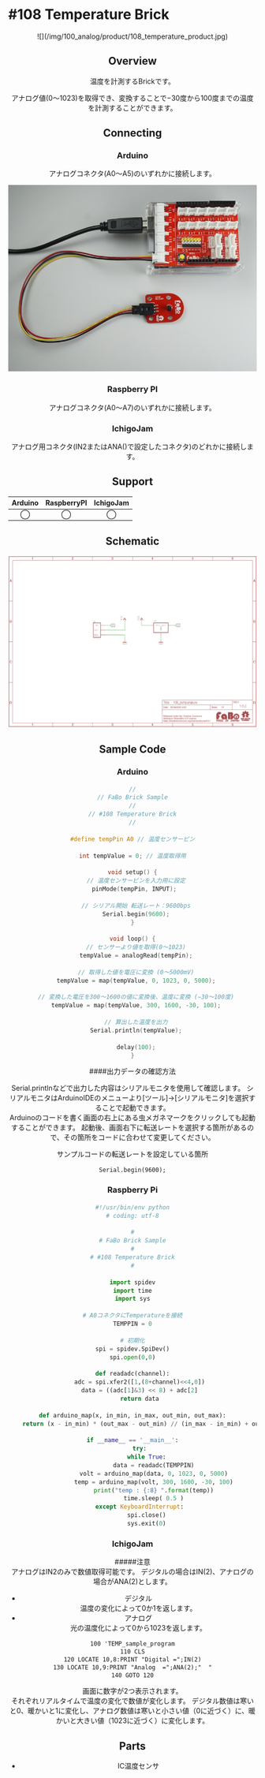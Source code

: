# #108 Temperature Brick
<center>![](/img/100_analog/product/108_temperature_product.jpg)
<!--COLORME-->

## Overview
温度を計測するBrickです。

アナログ値(0〜1023)を取得でき、変換することで−30度から100度までの温度を計測することができます。

## Connecting

### Arduino
アナログコネクタ(A0〜A5)のいずれかに接続します。

![](/img/100_analog/connect/108_temperature_connect.jpg)

### Raspberry PI
アナログコネクタ(A0〜A7)のいずれかに接続します。

### IchigoJam
アナログ用コネクタ(IN2またはANA()で設定したコネクタ)のどれかに接続します。

## Support
|Arduino|RaspberryPI|IchigoJam|
|:--:|:--:|:--:|
|◯|◯|◯|

## Schematic
![](/img/100_analog/schematic/108_temperature_schematic.png)


## Sample Code
### Arduino
```c
//
// FaBo Brick Sample
//
// #108 Temperature Brick
//

#define tempPin A0 // 温度センサーピン

int tempValue = 0; // 温度取得用

void setup() {
  // 温度センサーピンを入力用に設定
  pinMode(tempPin, INPUT); 

  // シリアル開始 転送レート：9600bps
  Serial.begin(9600);
}

void loop() {
  // センサーより値を取得(0〜1023)
  tempValue = analogRead(tempPin);
  
  // 取得した値を電圧に変換 (0〜5000mV)
  tempValue = map(tempValue, 0, 1023, 0, 5000);

  // 変換した電圧を300〜1600の値に変換後、温度に変換 (−30〜100度)
  tempValue = map(tempValue, 300, 1600, -30, 100);

  // 算出した温度を出力
  Serial.println(tempValue);

  delay(100);
}

```

####出力データの確認方法

Serial.printlnなどで出力した内容はシリアルモニタを使用して確認します。
シリアルモニタはArduinoIDEのメニューより[ツール]->[シリアルモニタ]を選択することで起動できます。
<br>
Arduinoのコードを書く画面の右上にある虫メガネマークをクリックしても起動することができます。
起動後、画面右下に転送レートを選択する箇所があるので、その箇所をコードに合わせて変更してください。

サンプルコードの転送レートを設定している箇所
```
Serial.begin(9600);
```

### Raspberry Pi
```python
#!/usr/bin/env python
# coding: utf-8

#
# FaBo Brick Sample
#
# #108 Temperature Brick
#

import spidev
import time
import sys

# A0コネクタにTemperatureを接続
TEMPPIN = 0

# 初期化
spi = spidev.SpiDev()
spi.open(0,0)

def readadc(channel):
	adc = spi.xfer2([1,(8+channel)<<4,0])
	data = ((adc[1]&3) << 8) + adc[2]
	return data

def arduino_map(x, in_min, in_max, out_min, out_max):
	return (x - in_min) * (out_max - out_min) // (in_max - in_min) + out_min

if __name__ == '__main__':
	try:
		while True:
			data = readadc(TEMPPIN)
			volt = arduino_map(data, 0, 1023, 0, 5000)
			temp = arduino_map(volt, 300, 1600, -30, 100)
			print("temp : {:8} ".format(temp))
			time.sleep( 0.5 )
	except KeyboardInterrupt:
		spi.close()
		sys.exit(0)
```

### IchigoJam

#####注意<br>アナログはIN2のみで数値取得可能です。
デジタルの場合はIN(2)、アナログの場合がANA(2)とします。

- デジタル<br>
温度の変化によって0か1を返します。<br>
- アナログ<br>
光の温度化によって0から1023を返します。<br>

```Basic
100 'TEMP_sample_program
110 CLS
120 LOCATE 10,8:PRINT "Digital =";IN(2)
130 LOCATE 10,9:PRINT "Analog  =";ANA(2);"  "
140 GOTO 120
```

画面に数字が2つ表示されます。<br>
それぞれリアルタイムで温度の変化で数値が変化します。
デジタル数値は寒いと0、暖かいと1に変化し、アナログ数値は寒いと小さい値（0に近づく）に、暖かいと大きい値（1023に近づく）に変化します。

## Parts
- IC温度センサ
